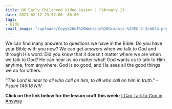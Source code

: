 ```yaml
---
title: DK Early Childhood Video Lesson | February 13
date: 2021-02-12 23:57:00 -08:00
tags:
- kids
small_image: "/uploads/Copy%20of%20Website%20Graphic-%20EC-2-2cb02a.png"
---
```


We can find many answers to questions we have in the Bible. Do you have your Bible with you now? We can get answers when we talk to God and through His word. Did you know that it doesn't matter where we are when we talk to God? He can hear us no matter what! God wants us to talk to Him anytime, from anywhere. God is so good, and He sees all the good things we do for others.

*“The Lord is near to all who call on him, to all who call on him in truth." -Psalm 145:18 NIV*

**Click on the link below for the lesson craft this week:**
[I Can Talk to God in Anyway](https://drive.google.com/file/d/1pSrHaXfedPs2dRqxoQPxEyKNyxE32cuW/view?usp=sharing)